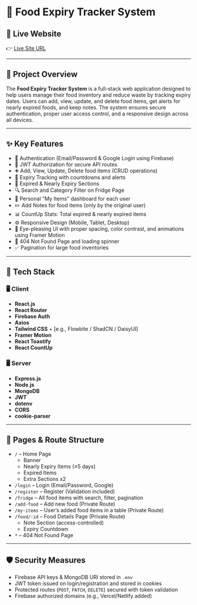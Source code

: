 # 🧊 Food Expiry Tracker System

## 🚀 Live Website  
👉 [Live Site URL](https://expiry-tracker-sabrh.netlify.app/)

---

## 📌 Project Overview

The **Food Expiry Tracker System** is a full-stack web application designed to help users manage their food inventory and reduce waste by tracking expiry dates. Users can add, view, update, and delete food items, get alerts for nearly expired foods, and keep notes. The system ensures secure authentication, proper user access control, and a responsive design across all devices.

---

## ✨ Key Features

- 🔐 Authentication (Email/Password & Google Login using Firebase)
- 👤 JWT Authorization for secure API routes
- ➕ Add, View, Update, Delete food items (CRUD operations)
- 📆 Expiry Tracking with countdowns and alerts
- 🚫 Expired & Nearly Expiry Sections
- 🔍 Search and Category Filter on Fridge Page
- 📁 Personal "My Items" dashboard for each user
- ✏️ Add Notes for food items (only by the original user)
- 📊 CountUp Stats: Total expired & nearly expired items
- ⚙️ Responsive Design (Mobile, Tablet, Desktop)
- 🎨 Eye-pleasing UI with proper spacing, color contrast, and animations using Framer Motion
- 📄 404 Not Found Page and loading spinner
- ✅ Pagination for large food inventories

---

## 🔧 Tech Stack

### 🖥️ Client
- **React.js**
- **React Router**
- **Firebase Auth**
- **Axios**
- **Tailwind CSS** + [e.g., Flowbite / ShadCN / DaisyUI]
- **Framer Motion**
- **React Toastify**
- **React CountUp**

### 🖥️ Server
- **Express.js**
- **Node.js**
- **MongoDB**
- **JWT**
- **dotenv**
- **CORS**
- **cookie-parser**

---

## 📂 Pages & Route Structure

- `/` – Home Page
  - Banner
  - Nearly Expiry Items (≤5 days)
  - Expired Items
  - Extra Sections x2
- `/login` – Login (Email/Password, Google)
- `/register` – Register (Validation included)
- `/fridge` – All food items with search, filter, pagination
- `/add-food` – Add new food (Private Route)
- `/my-items` – User’s added food items in a table (Private Route)
- `/food/:id` – Food Details Page (Private Route)
  - Note Section (access-controlled)
  - Expiry Countdown
- `*` – 404 Not Found Page

---

## 🛡️ Security Measures

- Firebase API keys & MongoDB URI stored in `.env`
- JWT token issued on login/registration and stored in cookies
- Protected routes (`POST`, `PATCH`, `DELETE`) secured with token validation
- Firebase authorized domains (e.g., Vercel/Netlify added)
